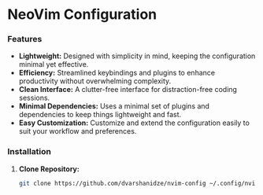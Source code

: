 # NeoVim Configuration

### Features

- **Lightweight:** Designed with simplicity in mind, keeping the configuration minimal yet effective.
- **Efficiency:** Streamlined keybindings and plugins to enhance productivity without overwhelming complexity.
- **Clean Interface:** A clutter-free interface for distraction-free coding sessions.
- **Minimal Dependencies:** Uses a minimal set of plugins and dependencies to keep things lightweight and fast.
- **Easy Customization:** Customize and extend the configuration easily to suit your workflow and preferences.

### Installation

1. **Clone Repository:**
    ```bash
    git clone https://github.com/dvarshanidze/nvim-config ~/.config/nvim
    ```

